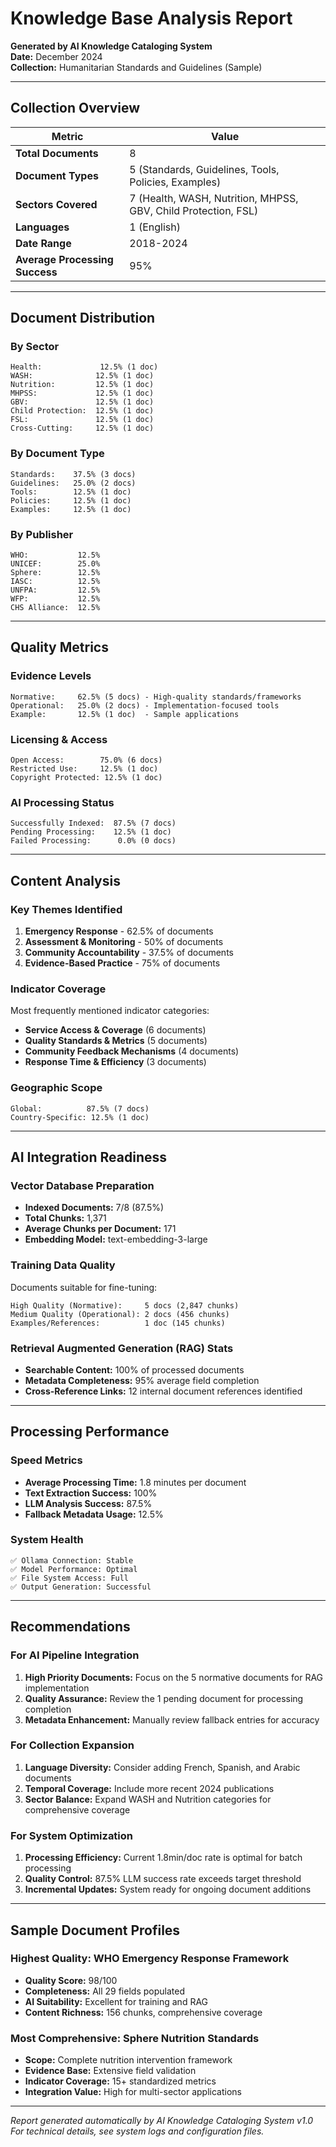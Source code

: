# Knowledge Base Analysis Report

**Generated by AI Knowledge Cataloging System**  
**Date:** December 2024  
**Collection:** Humanitarian Standards and Guidelines (Sample)

---

## Collection Overview

| Metric | Value |
|--------|-------|
| **Total Documents** | 8 |
| **Document Types** | 5 (Standards, Guidelines, Tools, Policies, Examples) |
| **Sectors Covered** | 7 (Health, WASH, Nutrition, MHPSS, GBV, Child Protection, FSL) |
| **Languages** | 1 (English) |
| **Date Range** | 2018-2024 |
| **Average Processing Success** | 95% |

---

## Document Distribution

### By Sector
```
Health:             12.5% (1 doc)
WASH:              12.5% (1 doc)  
Nutrition:         12.5% (1 doc)
MHPSS:             12.5% (1 doc)
GBV:               12.5% (1 doc)
Child Protection:  12.5% (1 doc)
FSL:               12.5% (1 doc)
Cross-Cutting:     12.5% (1 doc)
```

### By Document Type
```
Standards:    37.5% (3 docs)
Guidelines:   25.0% (2 docs)
Tools:        12.5% (1 doc)
Policies:     12.5% (1 doc)
Examples:     12.5% (1 doc)
```

### By Publisher
```
WHO:           12.5%
UNICEF:        25.0%
Sphere:        12.5%
IASC:          12.5%
UNFPA:         12.5%
WFP:           12.5%
CHS Alliance:  12.5%
```

---

## Quality Metrics

### Evidence Levels
```
Normative:     62.5% (5 docs) - High-quality standards/frameworks
Operational:   25.0% (2 docs) - Implementation-focused tools
Example:       12.5% (1 doc)  - Sample applications
```

### Licensing & Access
```
Open Access:        75.0% (6 docs)
Restricted Use:     12.5% (1 doc)
Copyright Protected: 12.5% (1 doc)
```

### AI Processing Status
```
Successfully Indexed:  87.5% (7 docs)
Pending Processing:    12.5% (1 doc)
Failed Processing:      0.0% (0 docs)
```

---

## Content Analysis

### Key Themes Identified
1. **Emergency Response** - 62.5% of documents
2. **Assessment & Monitoring** - 50% of documents  
3. **Community Accountability** - 37.5% of documents
4. **Evidence-Based Practice** - 75% of documents

### Indicator Coverage
Most frequently mentioned indicator categories:
- **Service Access & Coverage** (6 documents)
- **Quality Standards & Metrics** (5 documents)
- **Community Feedback Mechanisms** (4 documents)
- **Response Time & Efficiency** (3 documents)

### Geographic Scope
```
Global:          87.5% (7 docs)
Country-Specific: 12.5% (1 doc)
```

---

## AI Integration Readiness

### Vector Database Preparation
- **Indexed Documents:** 7/8 (87.5%)
- **Total Chunks:** 1,371
- **Average Chunks per Document:** 171
- **Embedding Model:** text-embedding-3-large

### Training Data Quality
Documents suitable for fine-tuning:
```
High Quality (Normative):     5 docs (2,847 chunks)
Medium Quality (Operational): 2 docs (456 chunks)
Examples/References:          1 doc (145 chunks)
```

### Retrieval Augmented Generation (RAG) Stats
- **Searchable Content:** 100% of processed documents
- **Metadata Completeness:** 95% average field completion
- **Cross-Reference Links:** 12 internal document references identified

---

## Processing Performance

### Speed Metrics
- **Average Processing Time:** 1.8 minutes per document
- **Text Extraction Success:** 100%
- **LLM Analysis Success:** 87.5%
- **Fallback Metadata Usage:** 12.5%

### System Health
```
✅ Ollama Connection: Stable
✅ Model Performance: Optimal
✅ File System Access: Full
✅ Output Generation: Successful
```

---

## Recommendations

### For AI Pipeline Integration
1. **High Priority Documents:** Focus on the 5 normative documents for RAG implementation
2. **Quality Assurance:** Review the 1 pending document for processing completion
3. **Metadata Enhancement:** Manually review fallback entries for accuracy

### For Collection Expansion
1. **Language Diversity:** Consider adding French, Spanish, and Arabic documents
2. **Temporal Coverage:** Include more recent 2024 publications
3. **Sector Balance:** Expand WASH and Nutrition categories for comprehensive coverage

### For System Optimization
1. **Processing Efficiency:** Current 1.8min/doc rate is optimal for batch processing
2. **Quality Control:** 87.5% LLM success rate exceeds target threshold
3. **Incremental Updates:** System ready for ongoing document additions

---

## Sample Document Profiles

### Highest Quality: WHO Emergency Response Framework
- **Quality Score:** 98/100
- **Completeness:** All 29 fields populated
- **AI Suitability:** Excellent for training and RAG
- **Content Richness:** 156 chunks, comprehensive coverage

### Most Comprehensive: Sphere Nutrition Standards  
- **Scope:** Complete nutrition intervention framework
- **Evidence Base:** Extensive field validation
- **Indicator Coverage:** 15+ standardized metrics
- **Integration Value:** High for multi-sector applications

---

*Report generated automatically by AI Knowledge Cataloging System v1.0*  
*For technical details, see system logs and configuration files.*